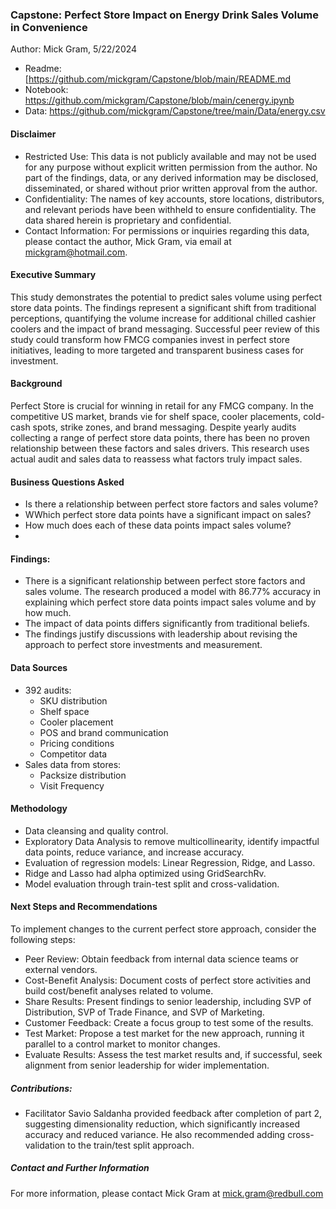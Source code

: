 ### Capstone: Perfect Store Impact on Energy Drink Sales Volume in Convenience

Author: Mick Gram, 5/22/2024

* Readme: [https://github.com/mickgram/Capstone/blob/main/README.md
* Notebook: https://github.com/mickgram/Capstone/blob/main/cenergy.ipynb
* Data: https://github.com/mickgram/Capstone/tree/main/Data/energy.csv

#### Disclaimer

* Restricted Use: This data is not publicly available and may not be used for any purpose without explicit written permission from the author. No part of the findings, data, or any derived information may be disclosed, disseminated, or shared without prior written approval from the author.
* Confidentiality: The names of key accounts, store locations, distributors, and relevant periods have been withheld to ensure confidentiality. The data shared herein is proprietary and confidential.
* Contact Information: For permissions or inquiries regarding this data, please contact the author, Mick Gram, via email at mickgram@hotmail.com.

#### Executive Summary

This study demonstrates the potential to predict sales volume using perfect store data points. The findings represent a significant shift from traditional perceptions, quantifying the volume increase for additional chilled cashier coolers and the impact of brand messaging. Successful peer review of this study could transform how FMCG companies invest in perfect store initiatives, leading to more targeted and transparent business cases for investment.


#### Background

Perfect Store is crucial for winning in retail for any FMCG company. In the competitive US market, brands vie for shelf space, cooler placements, cold-cash spots, strike zones, and brand messaging. Despite yearly audits collecting a range of perfect store data points, there has been no proven relationship between these factors and sales drivers. This research uses actual audit and sales data to reassess what factors truly impact sales.

#### Business Questions Asked

- Is there a relationship between perfect store factors and sales volume?
- WWhich perfect store data points have a significant impact on sales? 
- How much does each of these data points impact sales volume?
- 
#### Findings:
- There is a significant relationship between perfect store factors and sales volume. The research produced a model with 86.77% accuracy in explaining which perfect store data points impact sales volume and by how much.
- The impact of data points differs significantly from traditional beliefs.
- The findings justify discussions with leadership about revising the approach to perfect store investments and measurement.

#### Data Sources

* 392 audits:
   - SKU distribution
   - Shelf space
   - Cooler placement
   - POS and brand communication
   - Pricing conditions
   - Competitor data
* Sales data from stores:
   - Packsize distribution
   - Visit Frequency
  
#### Methodology
* Data cleansing and quality control.
* Exploratory Data Analysis to remove multicollinearity, identify impactful data points, reduce variance, and increase accuracy.
* Evaluation of regression models: Linear Regression, Ridge, and Lasso. 
* Ridge and Lasso had alpha optimized using GridSearchRv.
* Model evaluation through train-test split and cross-validation.

#### Next Steps and Recommendations

To implement changes to the current perfect store approach, consider the following steps:

* Peer Review: Obtain feedback from internal data science teams or external vendors.
* Cost-Benefit Analysis: Document costs of perfect store activities and build cost/benefit analyses related to volume.
* Share Results: Present findings to senior leadership, including SVP of Distribution, SVP of Trade Finance, and SVP of Marketing.
* Customer Feedback: Create a focus group to test some of the results.
* Test Market: Propose a test market for the new approach, running it parallel to a control market to monitor changes.
* Evaluate Results: Assess the test market results and, if successful, seek alignment from senior leadership for wider implementation.
  
##### Contributions:
* Facilitator Savio Saldanha provided feedback after completion of part 2, suggesting dimensionality reduction, which significantly increased accuracy and reduced variance. He also recommended adding cross-validation to the train/test split approach.
  
##### Contact and Further Information
For more information, please contact Mick Gram at mick.gram@redbull.com
